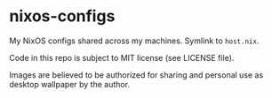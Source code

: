 # nixos-configs
My NixOS configs shared across my machines. Symlink to `host.nix`.

Code in this repo is subject to MIT license (see LICENSE file).

Images are believed to be authorized for sharing and personal use as desktop wallpaper by the 
author.
